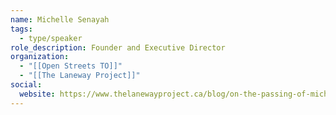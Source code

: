 ```yaml
---
name: Michelle Senayah
tags:
  - type/speaker
role_description: Founder and Executive Director
organization:
  - "[[Open Streets TO]]"
  - "[[The Laneway Project]]"
social:
  website: https://www.thelanewayproject.ca/blog/on-the-passing-of-michelle-senayah-founder-amp-executive-director-of-the-laneway-project
---
```

